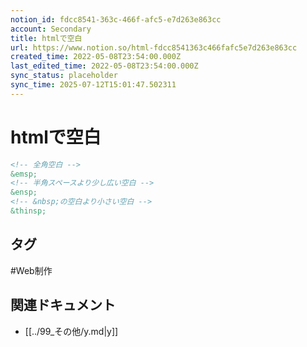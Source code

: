 ```yaml
---
notion_id: fdcc8541-363c-466f-afc5-e7d263e863cc
account: Secondary
title: htmlで空白
url: https://www.notion.so/html-fdcc8541363c466fafc5e7d263e863cc
created_time: 2022-05-08T23:54:00.000Z
last_edited_time: 2022-05-08T23:54:00.000Z
sync_status: placeholder
sync_time: 2025-07-12T15:01:47.502311
---
```

# htmlで空白

```html
<!-- 全角空白 -->
&emsp;
<!-- 半角スペースより少し広い空白 -->
&ensp;　
<!-- &nbsp;の空白より小さい空白 -->
&thinsp;
```

## タグ

#Web制作 

## 関連ドキュメント

- [[../99_その他/y.md|y]]
